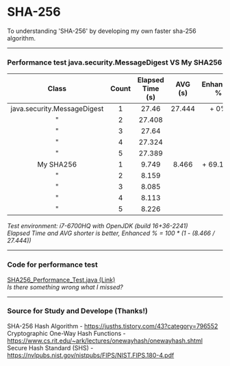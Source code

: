 # SHA-256
To understanding 'SHA-256' by developing my own faster sha-256 algorithm.

---------------------------------------

### Performance test java.security.MessageDigest VS My SHA256
|Class|Count|Elapsed Time (s)|AVG (s)|Enhanced %|
|:---:|:---:|:---:|:---:|:---:|
|java.security.MessageDigest|1|27.46|27.444|+ 0%|
|"|2|27.408|||
|"|3|27.64|||
|"|4|27.324|||
|"|5|27.389|||
|My SHA256|1|9.749|8.466|+ 69.15%|
|"|2|8.159|||
|"|3|8.085|||
|"|4|8.113|||
|"|5|8.226|||

*Test environment: i7-6700HQ with OpenJDK (build 16+36-2241)  
Elapsed Time and AVG shorter is better, Enhanced % = 100 * (1 - (8.466 / 27.444))*

---------------------------------------

### Code for performance test
[SHA256_Performance_Test.java (Link)](https://github.com/lilllung09/SHA-256/blob/0ed88bf89dd51f5eac1583f51ddaabaa6772976c/src/SHA256_Performance_Test.java)  
_Is there something wrong what I missed?_

---------------------------------------
### Source for Study and Develope (Thanks!)

SHA-256 Hash Algorithm - https://jusths.tistory.com/43?category=796552  
Cryptographic One-Way Hash Functions - https://www.cs.rit.edu/~ark/lectures/onewayhash/onewayhash.shtml  
Secure Hash Standard (SHS) - https://nvlpubs.nist.gov/nistpubs/FIPS/NIST.FIPS.180-4.pdf  

